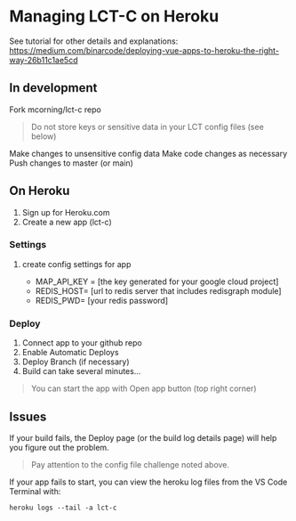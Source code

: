 # Managing LCT-C on Heroku

See tutorial for other details and explanations: <https://medium.com/binarcode/deploying-vue-apps-to-heroku-the-right-way-26b11c1ae5cd>

## In development

Fork mcorning/lct-c repo

> Do not store keys or sensitive data in your LCT config files (see below)

Make changes to unsensitive config data
Make code changes as necessary
Push changes to master (or main)

## On Heroku

1. Sign up for Heroku.com
2. Create a new app (lct-c)

### Settings

1. create config settings for app

   * MAP_API_KEY = [the key generated for your google cloud project]
   * REDIS_HOST= [url to redis server that includes redisgraph module]
   * REDIS_PWD= [your redis password]

### Deploy

1. Connect app to your github repo
2. Enable Automatic Deploys
3. Deploy Branch (if necessary)
4. Build can take several minutes...

> You can start the app with Open app button (top right corner)

## Issues

If your build fails, the Deploy page (or the build log details page) will help you figure out the problem.

> Pay attention to the config file challenge noted above.

If your app fails to start, you can view the heroku log files from the VS Code Terminal with:

```node
heroku logs --tail -a lct-c
```
